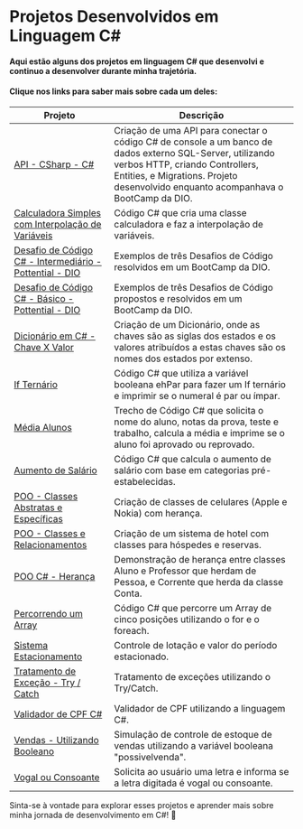 # Projetos Desenvolvidos em Linguagem C#

#### Aqui estão alguns dos projetos em linguagem C# que desenvolvi e continuo a desenvolver durante minha trajetória.
#### Clique nos links para saber mais sobre cada um deles:

| Projeto                                                              | Descrição                                                      |
|----------------------------------------------------------------------|----------------------------------------------------------------|
| [API - CSharp - C#](https://github.com/Carlos-CGS/ProjetosCSharp/tree/main/API-CSharp) | Criação de uma API para conectar o código C# de console a um banco de dados externo SQL-Server, utilizando verbos HTTP, criando Controllers, Entities, e Migrations. Projeto desenvolvido enquanto acompanhava o BootCamp da DIO. |
| [Calculadora Simples com Interpolação de Variáveis](https://github.com/Carlos-CGS/ProjetosCSharp/tree/main/Calculadora%20Simples%20com%20Interpola%C3%A7%C3%A3o%20Variavel) | Código C# que cria uma classe calculadora e faz a interpolação de variáveis. |
| [Desafio de Código C# - Intermediário - Pottential - DIO](https://github.com/Carlos-CGS/ProjetosCSharp/tree/main/Desafio%20de%20C%C3%B3digo%20Intermediario%20C%23%20-%20Pottential%20-%20DIO) | Exemplos de três Desafios de Código resolvidos em um BootCamp da DIO. |
| [Desafio de Código C# - Básico - Pottential - DIO](https://github.com/Carlos-CGS/ProjetosCSharp/tree/main/Desafios%20de%20C%C3%B3digo%20B%C3%A1sico%20C%23%20-%20Pottencial%20-%20DIO) | Exemplos de três Desafios de Código propostos e resolvidos em um BootCamp da DIO. |
| [Dicionário em C# - Chave X Valor](https://github.com/Carlos-CGS/ProjetosCSharp/tree/main/Dicion%C3%A1rio%20em%20C%23) | Criação de um Dicionário, onde as chaves são as siglas dos estados e os valores atribuídos a estas chaves são os nomes dos estados por extenso. |
| [If Ternário](https://github.com/Carlos-CGS/ProjetosCSharp/tree/main/If%20Tern%C3%A1rio) | Código C# que utiliza a variável booleana ehPar para fazer um If ternário e imprimir se o numeral é par ou ímpar. |
| [Média Alunos](https://github.com/Carlos-CGS/ProjetosCSharp/tree/main/MediaAlunos) | Trecho de Código C# que solicita o nome do aluno, notas da prova, teste e trabalho, calcula a média e imprime se o aluno foi aprovado ou reprovado. |
| [Aumento de Salário](https://github.com/Carlos-CGS/ProjetosCSharp/tree/main/Aumento%20de%20Salario) | Código C# que calcula o aumento de salário com base em categorias pré-estabelecidas. |
| [POO - Classes Abstratas e Específicas](https://github.com/Carlos-CGS/ProjetosCSharp/tree/main/POO%20-%20Classes%20Astrata%20e%20Especifica%20-%20Nokia%20X%20Apple) | Criação de classes de celulares (Apple e Nokia) com herança. |
| [POO - Classes e Relacionamentos](https://github.com/Carlos-CGS/ProjetosCSharp/tree/main/POO%20-%20Classes%20e%20Relacionamentos%20-%20Hotel%20X%20Hospede) | Criação de um sistema de hotel com classes para hóspedes e reservas. |
| [POO C# - Herança](https://github.com/Carlos-CGS/ProjetosCSharp/blob/main/POO%20C%23%20-%20Heran%C3%A7a/README.md) | Demonstração de herança entre classes Aluno e Professor que herdam de Pessoa, e Corrente que herda da classe Conta. |
| [Percorrendo um Array](https://github.com/Carlos-CGS/ProjetosCSharp/tree/main/Percorrendo%20Array) | Código C# que percorre um Array de cinco posições utilizando o for e o foreach. |
| [Sistema Estacionamento](https://github.com/Carlos-CGS/ProjetosCSharp/tree/main/Sistema%20Estacionamento) | Controle de lotação e valor do período estacionado. |
| [Tratamento de Exceção - Try / Catch](https://github.com/Carlos-CGS/ProjetosCSharp/tree/main/Tratamento_Exce%C3%A7%C3%A3o) | Tratamento de exceções utilizando o Try/Catch.  |
| [Validador de CPF C#](https://github.com/Carlos-CGS/ProjetosCSharp/blob/main/Validador_CPF_C%23/ValidadorCPFCSharp.cs)  | Validador de CPF utilizando a linguagem C#. |
| [Vendas - Utilizando Booleano](https://github.com/Carlos-CGS/ProjetosCSharp/tree/main/Vendas%20Utilizando%20Booleano)  | Simulação de controle de estoque de vendas utilizando a variável booleana "possivelvenda". |
| [Vogal ou Consoante](https://github.com/Carlos-CGS/ProjetosCSharp/tree/main/Vogal%20ou%20Consoante) | Solicita ao usuário uma letra e informa se a letra digitada é vogal ou consoante. |

Sinta-se à vontade para explorar esses projetos e aprender mais sobre minha jornada de desenvolvimento em C#! 🚀

